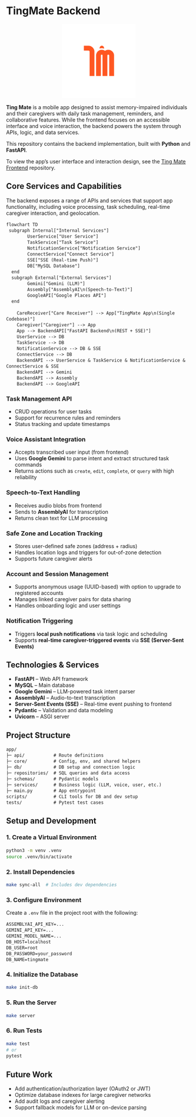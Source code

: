 # TingMate Backend

<p align="center">
  <img src="logo.png" alt="Logo" width="200">
</p>

<!-- TODO: Add architecture diagram (optional) -->

**Ting Mate** is a mobile app designed to assist memory-impaired individuals and their caregivers with daily task management, reminders, and collaborative features. While the frontend focuses on an accessible interface and voice interaction, the backend powers the system through APIs, logic, and data services.

This repository contains the backend implementation, built with **Python** and **FastAPI**.

To view the app’s user interface and interaction design, see the [Ting Mate Frontend](https://vivi2393142.github.io/ting-mate-backend/) repository.

## Core Services and Capabilities

The backend exposes a range of APIs and services that support app functionality, including voice processing, task scheduling, real-time caregiver interaction, and geolocation.

```mermaid
flowchart TD
 subgraph Internal["Internal Services"]
        UserService["User Service"]
        TaskService["Task Service"]
        NotificationService["Notification Service"]
        ConnectService["Connect Service"]
        SSE["SSE (Real-time Push)"]
        DB["MySQL Database"]
  end
  subgraph External["External Services"]
        Gemini["Gemini (LLM)"]
        Assembly["AssemblyAI\n(Speech-to-Text)"]
        GoogleAPI["Google Places API"]
  end

    CareReceiver["Care Receiver"] --> App["TingMate App\n(Single Codebase)"]
    Caregiver["Caregiver"] --> App
    App --> BackendAPI["FastAPI Backend\n(REST + SSE)"]
    UserService --> DB
    TaskService --> DB
    NotificationService --> DB & SSE
    ConnectService --> DB
    BackendAPI --> UserService & TaskService & NotificationService & ConnectService & SSE
    BackendAPI --> Gemini
    BackendAPI --> Assembly
    BackendAPI --> GoogleAPI
```

### Task Management API

- CRUD operations for user tasks
- Support for recurrence rules and reminders
- Status tracking and update timestamps

### Voice Assistant Integration

- Accepts transcribed user input (from frontend)
- Uses **Google Gemini** to parse intent and extract structured task commands
- Returns actions such as `create`, `edit`, `complete`, or `query` with high reliability

### Speech-to-Text Handling

- Receives audio blobs from frontend
- Sends to **AssemblyAI** for transcription
- Returns clean text for LLM processing

### Safe Zone and Location Tracking

- Stores user-defined safe zones (address + radius)
- Handles location logs and triggers for out-of-zone detection
- Supports future caregiver alerts

### Account and Session Management

- Supports anonymous usage (UUID-based) with option to upgrade to registered accounts
- Manages linked caregiver pairs for data sharing
- Handles onboarding logic and user settings

### Notification Triggering

- Triggers **local push notifications** via task logic and scheduling
- Supports **real-time caregiver-triggered events** via **SSE (Server-Sent Events)**

## Technologies & Services

- **FastAPI** – Web API framework
- **MySQL** – Main database
- **Google Gemini** – LLM-powered task intent parser
- **AssemblyAI** – Audio-to-text transcription
- **Server-Sent Events (SSE)** – Real-time event pushing to frontend
- **Pydantic** – Validation and data modeling
- **Uvicorn** – ASGI server

## Project Structure

```
app/
├─ api/           # Route definitions
├─ core/          # Config, env, and shared helpers
├─ db/            # DB setup and connection logic
├─ repositories/  # SQL queries and data access
├─ schemas/       # Pydantic models
├─ services/      # Business logic (LLM, voice, user, etc.)
├─ main.py        # App entrypoint
scripts/          # CLI tools for DB and dev setup
tests/            # Pytest test cases
```

## Setup and Development

### 1. Create a Virtual Environment

```bash
python3 -m venv .venv
source .venv/bin/activate
```

### 2. Install Dependencies

```bash
make sync-all  # Includes dev dependencies
```

### 3. Configure Environment

Create a `.env` file in the project root with the following:

```env
ASSEMBLYAI_API_KEY=...
GEMINI_API_KEY=...
GEMINI_MODEL_NAME=...
DB_HOST=localhost
DB_USER=root
DB_PASSWORD=your_password
DB_NAME=tingmate
```

### 4. Initialize the Database

```bash
make init-db
```

### 5. Run the Server

```bash
make server
```

### 6. Run Tests

```bash
make test
# or
pytest
```

## Future Work

<!-- TODO -->

- Add authentication/authorization layer (OAuth2 or JWT)
- Optimize database indexes for large caregiver networks
- Add audit logs and caregiver alerting
- Support fallback models for LLM or on-device parsing

